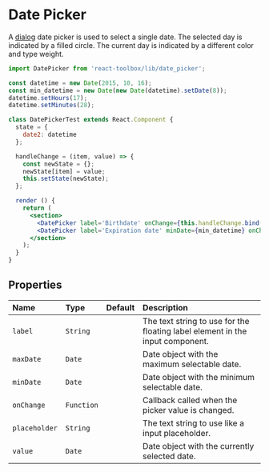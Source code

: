 # Date Picker

A [dialog](https://www.google.com/design/spec/components/pickers.html#pickers-date-pickers) date  picker is used to select a single date. The selected day is indicated by a filled circle. The current day is indicated by a different color and type weight.

<!-- example -->
```jsx
import DatePicker from 'react-toolbox/lib/date_picker';

const datetime = new Date(2015, 10, 16);
const min_datetime = new Date(new Date(datetime).setDate(8));
datetime.setHours(17);
datetime.setMinutes(28);

class DatePickerTest extends React.Component {
  state = {
    date2: datetime
  };

  handleChange = (item, value) => {
    const newState = {};
    newState[item] = value;
    this.setState(newState);
  };

  render () {
    return (
      <section>
        <DatePicker label='Birthdate' onChange={this.handleChange.bind(this, 'date1')} value={this.state.date1} />
        <DatePicker label='Expiration date' minDate={min_datetime} onChange={this.handleChange.bind(this, 'date2')} value={this.state.date2} />
      </section>
    );
  }
}
```

## Properties

| Name          | Type    | Default         | Description|
|:-----|:-----|:-----|:-----|
| `label`         | `String`        |             | The text string to use for the floating label element in the input component.|
| `maxDate`         | `Date`    |                 | Date object with the maximum selectable date. |
| `minDate`         | `Date`    |                 | Date object with the minimum selectable date. |
| `onChange`       | `Function`       |                | Callback called when the picker value is changed.|
| `placeholder`     | `String`        |             | The text string to use like a input placeholder.|
| `value`         | `Date`    |                 | Date object with the currently selected date. |
